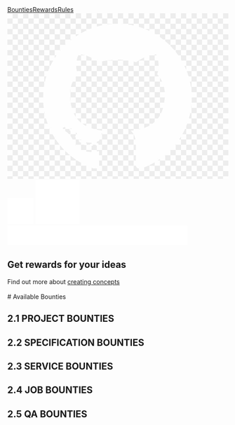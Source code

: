<script src="https://cdnjs.cloudflare.com/ajax/libs/jquery/3.5.1/jquery.min.js"></script>
<script src="./app.js"></script>

 <div class="nav-container">
                <div class="top-nav"><a href="index.html" class="top-nav-border">Bounties</a><a href="rules.html#" class="top-nav-border">Rewards</a><a
                        href="rules.html">Rules</a></div>
                <div class="nav-corner">
                    <a href="https://github.com/dashincubator" target="_blank"><img src="assets/image/github-logo-white.png" 
                            alt="Dash Incubator on GitHub"></a><a href="https://twitter.com/dashincubator" target="_blank"><img
                            src="assets/image/twitter.svg" alt="Dash Incubator on Twitter"></a>
                    <a href="http://chat.dashdevs.org" target="_blank"><img src="assets/image/discord.svg" alt="Chat on the Dash Dev Discord"></a>
                </div>
                <a href="./"><img class="nav-logo" src="assets/image/logo.png" alt="incubator logo"></a>
            </div>

## Get rewards for your ideas
<div id="concept-info">
Find out more about <a href="rules.html#3-1-concepts">creating concepts</a>
</div>
<br>
# Available Bounties

## 2.1 PROJECT BOUNTIES

<div id="list_project"></div>

## 2.2 SPECIFICATION BOUNTIES

<div id="list_spec"></div>

## 2.3 SERVICE BOUNTIES

<div id="list_service"></div>

## 2.4 JOB BOUNTIES

<div id="list_job"></div>

## 2.5 QA BOUNTIES

<div id="list_qa"></div>
